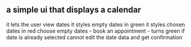 ## a simple ui that displays a calendar

it lets the user view dates
it styles empty dates in green
it styles chosen dates in red
choose empty dates - book an appointment - turns green
if date is already selected cannot edit the date data
and get confirmation
